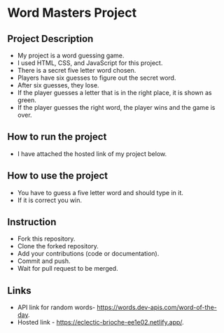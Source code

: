 # Word Masters Project

## Project Description

- My project is a word guessing game.
- I used HTML, CSS, and JavaScript for this project.
- There is a secret five letter word chosen.
- Players have six guesses to figure out the secret word.
- After six guesses, they lose.
- If the player guesses a letter that is in the right place, it is shown as green.
- If the player guesses the right word, the player wins and the game is over.


## How to run the project

- I have attached the hosted link of my project below.

## How to use the project

- You have to guess a five letter word and should type in it.
- If it is correct you win.


## Instruction

- Fork this repository.
- Clone the forked repository.
- Add your contributions (code or documentation).
- Commit and push.
- Wait for pull request to be merged.

  


## Links

- API link for random words-  https://words.dev-apis.com/word-of-the-day.
- Hosted link - https://eclectic-brioche-ee1e02.netlify.app/.
